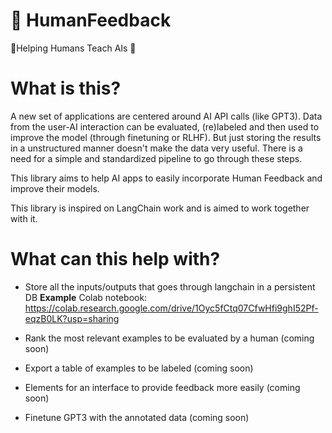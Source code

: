 # 🍬 HumanFeedback
👨Helping Humans Teach AIs 🤖 

# What is this?
A new set of applications are centered around AI API calls (like GPT3). Data from the user-AI interaction can be evaluated, (re)labeled and then used to improve the model (through finetuning or RLHF). But just storing the results in a unstructured manner doesn't make the data very useful. There is a need for a simple and standardized pipeline to go through these steps. 

This library aims to help AI apps to easily incorporate Human Feedback and improve their models.

This library is inspired on LangChain work and is aimed to work together with it.

# What can this help with?
- Store all the inputs/outputs that goes through langchain in a persistent DB
**Example** 
Colab notebook: https://colab.research.google.com/drive/1Oyc5fCtq07CfwHfi9ghI52Pf-eqzB0LK?usp=sharing

- Rank the most relevant examples to be evaluated by a human (coming soon)
- Export a table of examples to be labeled (coming soon)
- Elements for an interface to provide feedback more easily (coming soon)
- Finetune GPT3 with the annotated data (coming soon)